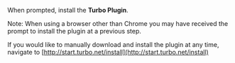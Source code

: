 When prompted, install the **Turbo Plugin**.

Note: When using a browser other than Chrome you may have received the prompt to install the plugin at a previous step.

If you would like to manually download and install the plugin at any time, navigate
to [http://start.turbo.net/install](http://start.turbo.net/install)
